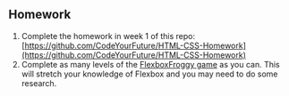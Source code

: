 ## Homework

1. Complete the homework in week 1 of this repo: [https://github.com/CodeYourFuture/HTML-CSS-Homework](https://github.com/CodeYourFuture/HTML-CSS-Homework)
2. Complete as many levels of the [FlexboxFroggy game](https://flexboxfroggy.com/) as you can. This will stretch your knowledge of Flexbox and you may need to do some research.
